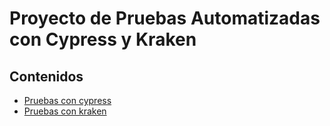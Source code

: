# Proyecto de Pruebas Automatizadas con Cypress y Kraken

## Contenidos

- [Pruebas con cypress](https://github.com/mateocdev/ghost-issues/blob/master/cypress/README.md)
- [Pruebas con kraken](https://github.com/mateocdev/ghost-issues/blob/master/kraken/README.md)

